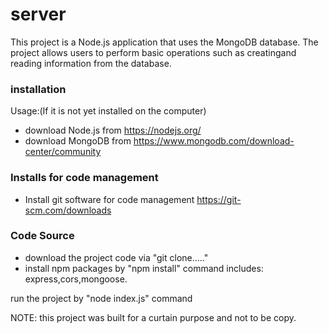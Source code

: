 # server

This project is a Node.js application that uses the MongoDB database.
The project allows users to perform basic operations such as creatingand reading information from the database.

### installation

Usage:(If it is not yet installed on the computer)
* download Node.js from  https://nodejs.org/
* download MongoDB from  https://www.mongodb.com/download-center/community

### Installs for code management

* Install git software for code management https://git-scm.com/downloads

### Code Source

* download the project code via "git clone....."
* install npm packages by "npm install" command 
  includes: express,cors,mongoose.
  
run the project by "node index.js" command

NOTE:
this project was built for a curtain purpose and not to be copy.
